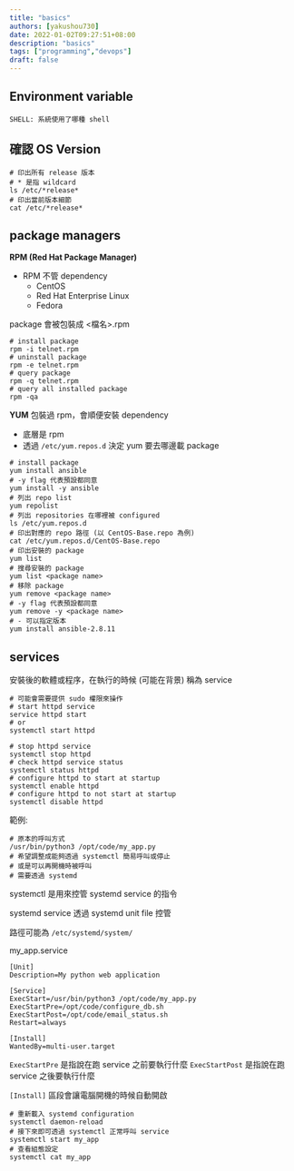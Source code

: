 ```yaml
---
title: "basics"
authors: [yakushou730]
date: 2022-01-02T09:27:51+08:00
description: "basics"
tags: ["programming","devops"]
draft: false
---
```


## Environment variable
```
SHELL: 系統使用了哪種 shell
```

## 確認 OS Version
```shell
# 印出所有 release 版本
# * 是指 wildcard
ls /etc/*release*
# 印出當前版本細節
cat /etc/*release*
```

## package managers
**RPM (Red Hat Package Manager)**
- RPM 不管 dependency
  - CentOS
  - Red Hat Enterprise Linux
  - Fedora

package 會被包裝成 <檔名>.rpm

```shell
# install package
rpm -i telnet.rpm
# uninstall package
rpm -e telnet.rpm
# query package
rpm -q telnet.rpm
# query all installed package
rpm -qa
```

**YUM**
包裝過 rpm，會順便安裝 dependency
- 底層是 rpm
- 透過 `/etc/yum.repos.d` 決定 yum 要去哪邊載 package

```shell
# install package
yum install ansible
# -y flag 代表預設都同意
yum install -y ansible
# 列出 repo list
yum repolist
# 列出 repositories 在哪裡被 configured
ls /etc/yum.repos.d
# 印出對應的 repo 路徑 (以 CentOS-Base.repo 為例)
cat /etc/yum.repos.d/CentOS-Base.repo
# 印出安裝的 package
yum list
# 搜尋安裝的 package
yum list <package name>
# 移除 package
yum remove <package name>
# -y flag 代表預設都同意
yum remove -y <package name>
# - 可以指定版本
yum install ansible-2.8.11
```

## services
安裝後的軟體或程序，在執行的時候 (可能在背景) 稱為 service

```shell
# 可能會需要提供 sudo 權限來操作
# start httpd service
service httpd start
# or
systemctl start httpd

# stop httpd service
systemctl stop httpd
# check httpd service status
systemctl status httpd
# configure httpd to start at startup
systemctl enable httpd
# configure httpd to not start at startup
systemctl disable httpd
```

範例:
```shell
# 原本的呼叫方式
/usr/bin/python3 /opt/code/my_app.py
# 希望調整成能夠透過 systemctl 簡易呼叫或停止
# 或是可以再開機時被呼叫
# 需要透過 systemd
```
systemctl 是用來控管 systemd service 的指令

systemd service 透過 systemd unit file 控管

路徑可能為 `/etc/systemd/system/`

my_app.service
```
[Unit]
Description=My python web application

[Service]
ExecStart=/usr/bin/python3 /opt/code/my_app.py
ExecStartPre=/opt/code/configure_db.sh
ExecStartPost=/opt/code/email_status.sh
Restart=always

[Install]
WantedBy=multi-user.target
```

`ExecStartPre` 是指說在跑 service 之前要執行什麼
`ExecStartPost` 是指說在跑 service 之後要執行什麼

`[Install]` 區段會讓電腦開機的時候自動開啟

```shell
# 重新載入 systemd configuration
systemctl daemon-reload
# 接下來即可透過 systemctl 正常呼叫 service
systemctl start my_app
# 查看組態設定
systemctl cat my_app
```

